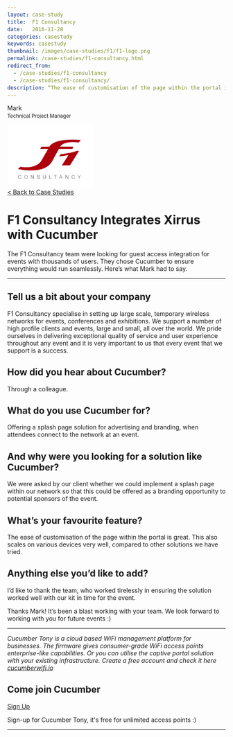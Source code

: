 ```yaml
---
layout: case-study
title:  F1 Consultancy
date:   2016-11-28
categories: casestudy
keywords: casestudy
thumbnail: /images/case-studies/f1/f1-logo.png
permalink: /case-studies/f1-consultancy.html
redirect_from:
  - /case-studies/f1-consultancy
  - /case-studies/f1-consultancy/
description: “The ease of customisation of the page within the portal is great. This also scales on various devices very well, compared to other solutions we have tried.”
---
```


<div class="mdl-grid">
<div class="case-study-side mdl-cell mdl-cell--3-col mdl-cell--8-col-tablet mdl-cell--4-col-phone mdl-typography--text-center mdl-shadow--1dp">
<!-- <img class="cs-portrait text-center" src="/images/case-studies/n-share/rafael-mesquita.png" width="120px"> -->
<p>Mark<br><small>Technical Project Manager</small></p>
<img src="/images/case-studies/f1/f1-logo.png" width="200px">
</div>

<div class="case-study-post mdl-cell mdl-cell--9-col mdl-shadow--1dp">
<a href="/community/showcase/">< Back to Case Studies</a>
<h1>F1 Consultancy Integrates Xirrus with Cucumber</h1>
<p>The F1 Consultancy team were looking for guest access integration for events with thousands of users. They chose Cucumber to ensure everything would run seamlessly. Here’s what Mark had to say.</p>

<hr>

<h2>Tell us a bit about your company</h2>

<p>F1 Consultancy specialise in setting up large scale, temporary wireless networks for events, conferences and exhibitions. We support a number of high profile clients and events, large and small, all over the world. We pride ourselves in delivering exceptional quality of service and user experience throughout any event and it is very important to us that every event that we support is a success.</p>

<h2>How did you hear about Cucumber?</h2>

<p>Through a colleague.</p>

<h2>What do you use Cucumber for?</h2>

<p>Offering a splash page solution for advertising and branding, when attendees connect to the network at an event.</p>

<h2>And why were you looking for a solution like Cucumber?</h2>

<p>We were asked by our client whether we could implement a splash page within our network so that this could be offered as a branding opportunity to potential sponsors of the event.</p>

<h2>What’s your favourite feature?</h2>

<p>The ease of customisation of the page within the portal is great. This also scales on various devices very well, compared to other solutions we have tried.</p>

<h2>Anything else you’d like to add?</h2>

<p>I’d like to thank the team, who worked tirelessly in ensuring the solution worked well with our kit in time for the event.</p>

<p>Thanks Mark! It’s been a blast working with your team. We look forward to working with you for future events :)</p>

<hr>

<div class="mdl-typography--text-center">
<p><i>Cucumber Tony is a cloud based WiFi management platform for businesses. The firmware gives consumer-grade WiFi access points enterprise-like capabilities. Or you can utilise the captive portal solution with your existing infrastructure. Create a free account and check it here <a href="https://cucumberwifi.io">cucumberwifi.io</a></i></p>
<div class="text-center">
<h2>Come join Cucumber</h2>
<a href="https://my.ctapp.io/#/create" class="button success dst">Sign Up</a><br>
<p>Sign-up for Cucumber Tony, it's free for unlimited access points :)</p>
</div>
<hr>
</div>
</div>
</div>
